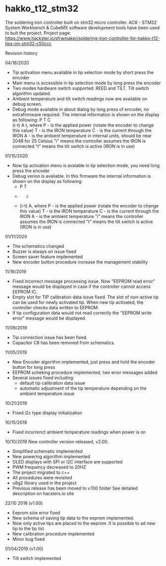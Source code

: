 # hakko_t12_stm32
The soldering iron controller built on stm32 micro controller.
AC6 - STM32 System Workbench & CubeMX software development tools have been used to bult the project.
Project page: https://www.hackster.io/sfrwmaker/soldering-iron-controller-for-hakko-t12-tips-on-stm32-c50ccc

Revision history

04/18/2020
 - Tip activation menu available in tip selection mode by short press the encoder
 - Main menu is accessible in tip selection mode by long press the encoder
 - Two modes hardware switch supported: REED and TILT. Tilt switch algorithm updated.
 - Ambient temperature and tilt switch readings now are available on debug screen.
 - Debug mode available in about dialog by long press of encoder, no extrafirmware required.
   The internal information is shown on the display as following:
   P     T
         C      
   (i-t) A
         t,
   where
   P - is the applied power (rotate the encoder to change this value)
   T - is the IRON temperature
   C - is the current through the IRON
   A - is the ambient temperature in internal units, should be near 2048 for 25 Celsius 
   "i" means the controller assumes the IRON is connected
   "t" means the tilt switch is active (IRON is in use)
 

01/15/2020
 - Now tip activation menu is avalable in tip selection mode, you need long press the encoder
 - Debug verion is avaliable. In this firmware the internal information is shown on the display as following:
   -  P     T
   -        C      
   -  (i-t) A,
   where
   P - is the applied power (rotate the encoder to change this value)
   T - is the IRON temperature
   C - is the current through the IRON
   A - is the ambient temperature
   "i" means the controller assumes the IRON is connected
   "t" means the tilt switch is active (IRON is in use)

01/11/2020
 - The schematics changed
 - Buzzer is always on issue fixed
 - Screen saver feature implemented
 - New encoder button procedure increase the management stability
 

11/16/2019
- Fixed incorrect message processing issue.
    Now "EEPROM read error" message would be displayed in case if the controller cannot access EEPROM IC.
- Empty slot for TIP calibration data issue fixed. The slot of non-active tip can be used for newly activated tip.
    When new tip activated, the controller checks data written to EEPROM.
- If tip configuration data would not read correctly the "EEPROM write error" message would be displayed.

11/09/2019
- Tip connection issue has been fixed.
- Capacitor C8 has been removed from schematics.

11/05/2019
- New Encoder algorithm implemented, just press and hold the encoder button for long press
- EEPROM scheking procedure implemented, two error messages added
- Several issues fixed including:
  - default tip calibration data issue
  - automatic adjustment of the tip temperature depending on the ambient temperature issue
  
10/21/2019
- Fixed i2c type display initialization

10/15/2019
- Fixed incorrenct ambient temperature readings when power is on

10/10/2019
New controller version released, v2.00.
- Simplified schematic implemented
- New powering algorithm implemented
- OLED displays with SPI or I2C interface are supported
- PWM frequency decreased to 20HZ
- The project migrated to c++
- All procedures were revisited
- u8g2 library used in the project
- Previous release has been moved to v.100 folder
See detailed description on hacsters.io site

22/10 2018 (v1.00)
- Eeprom size error fixed
- New schema of saving tip data to the eeprom implemented.
- Now only active tips are placed to the eeprom. It is possible to ad new tip to the tip list.
- New calibration procedure implemented
- Minor bug fixed

01/04/2019 (v1.00)
- Tilt switch implemented
